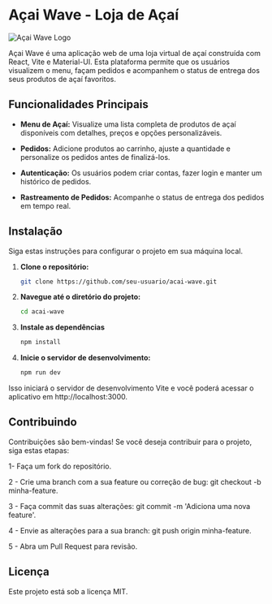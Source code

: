 # Açai Wave - Loja de Açaí

![Açai Wave Logo](src/assets/açai1.png)

Açai Wave é uma aplicação web de uma loja virtual de açaí construída com React, Vite e Material-UI. Esta plataforma permite que os usuários visualizem o menu, façam pedidos e acompanhem o status de entrega dos seus produtos de açaí favoritos.

## Funcionalidades Principais

- **Menu de Açaí:** Visualize uma lista completa de produtos de açaí disponíveis com detalhes, preços e opções personalizáveis.

- **Pedidos:** Adicione produtos ao carrinho, ajuste a quantidade e personalize os pedidos antes de finalizá-los.

- **Autenticação:** Os usuários podem criar contas, fazer login e manter um histórico de pedidos.

- **Rastreamento de Pedidos:** Acompanhe o status de entrega dos pedidos em tempo real.



## Instalação

Siga estas instruções para configurar o projeto em sua máquina local.

1. **Clone o repositório:**

   ```bash
   git clone https://github.com/seu-usuario/acai-wave.git

2. **Navegue até o diretório do projeto:**

   ```bash
   cd acai-wave

3. **Instale as dependências**

   ```bash
   npm install

4. **Inicie o servidor de desenvolvimento:**

   ```bash
   npm run dev

Isso iniciará o servidor de desenvolvimento Vite e você poderá acessar o aplicativo em http://localhost:3000.

## Contribuindo

Contribuições são bem-vindas! Se você deseja contribuir para o projeto, siga estas etapas:

1- Faça um fork do repositório.

2 - Crie uma branch com a sua feature ou correção de bug: git checkout -b minha-feature.

3 - Faça commit das suas alterações: git commit -m 'Adiciona uma nova feature'.

4 - Envie as alterações para a sua branch: git push origin minha-feature.

5 - Abra um Pull Request para revisão.

## Licença


Este projeto está sob a licença MIT.
